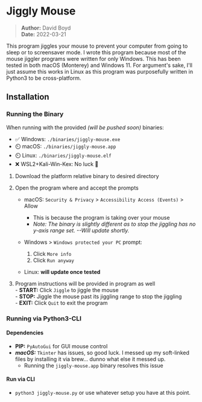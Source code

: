 # Jiggly Mouse

> **Author:** David Boyd<br>
> **Date:** 2022-03-21

This program jiggles your mouse to prevent your computer from going to sleep or
to screensaver mode.  I wrote this program because most of the mouse jiggler
programs were written for only Windows.  This has been tested in both macOS
(Monterey) and Windows 11.  For argument's sake, I'll just assume this works in
Linux as this program was purposefully written in Python3 to be cross-platform.

## Installation

### Running the Binary

When running with the provided *(will be pushed soon)* binaries:<br>
  - :white_check_mark: Windows: `./binaries/jiggly-mouse.exe`
  - :timer_clock: macOS: `./binaries/jiggly-mouse.app`
  - :timer_clock: Linux: `./binaries/jiggly-mouse.elf`
  - :x: WSL2+Kali-Win-Kex: No luck :shrug:

1. Download the platform relative binary to desired directory

2. Open the program where and accept the prompts

    - macOS: `Security & Privacy` > `Accessibility Access (Events)` > Allow
      - This is because the program is taking over your mouse
      - *Note: The binary is slightly different as to stop the jiggling has no y-axis range set.  --Will update shortly.*

    - Windows > `Windows protected your PC` prompt:
      1. Click `More info`
      2. Click `Run anyway`

    - Linux: **will update once tested**

  3. Program instructions will be provided in program as well<br>
    - **START:** Click `Jiggle` to jiggle the mouse<br>
    - **STOP:** Jiggle the mouse past its jiggling range to stop the jiggling<br>
    - **EXIT:** Click `Quit` to exit the program

### Running via Python3-CLI

#### Dependencies

- **PIP:** `PyAutoGui` for GUI mouse control
- ***macOS:*** `Tkinter` has issues, so good luck.  I messed up my soft-linked
  files by installing it via brew... dunno what else it messed up.
    - Running the `jiggly-mouse.app` binary resolves this issue

#### Run via CLI

  - `python3 jiggly-mouse.py` or use whatever setup you have at this point.

